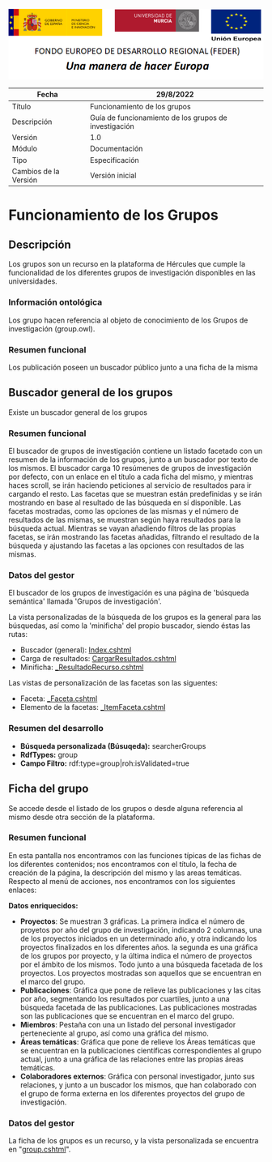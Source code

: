![](./media/CabeceraDocumentosMD.png)

| Fecha         | 29/8/2022                                                   |
| ------------- | ------------------------------------------------------------ |
|Título|Funcionamiento de los grupos|
|Descripción|Guía de funcionamiento de los grupos de investigación|
|Versión|1.0|
|Módulo|Documentación|
|Tipo|Especificación|
|Cambios de la Versión|Versión inicial|

# Funcionamiento de los Grupos

## Descripción
Los grupos son un recurso en la plataforma de Hércules que cumple la funcionalidad de los diferentes grupos de investigación disponibles en las universidades. 

### Información ontológica
Los grupo hacen referencia al objeto de conocimiento de los Grupos de investigación (group.owl).

### Resumen funcional
Los publicación poseen un buscador público junto a una ficha de la misma


## Buscador general de los grupos
Existe un buscador general de los grupos

### Resumen funcional
El buscador de grupos de investigación contiene un listado facetado con un resumen de la información de los grupos, junto a un buscador por texto de los mismos. El buscador carga 10 resúmenes de grupos de investigación por defecto, con un enlace en el título a cada ficha del mismo, y mientras haces scroll, se irán haciendo peticiones al servicio de resultados para ir cargando el resto. 
Las facetas que se muestran están predefinidas y se irán mostrando en base al resultado de las búsqueda en sí disponible. Las facetas mostradas, como las opciones de las mismas y el número de resultados de las mismas, se muestran según haya resultados para la búsqueda actual.
Mientras se vayan añadiendo filtros de las propias facetas, se irán mostrando las facetas añadidas, filtrando el resultado de la búsqueda y ajustando las facetas a las opciones con resultados de las mismas.

### Datos del gestor
El buscador de los grupos de investigación es una página de 'búsqueda semántica' llamada 'Grupos de investigación'.

La vista personalizadas de la búsqueda de los grupos es la general para las búsquedas, así como la 'minificha' del propio buscador, siendo éstas las rutas:
- Buscador (general): [Index.cshtml](https://github.com/HerculesCRUE/Commons-ED-MA/blob/main/Web/Views/Views/Busqueda/Index.cshtml)
- Carga de resultados: [CargarResultados.cshtml](https://github.com/HerculesCRUE/Commons-ED-MA/blob/main/Web/Views/Views/CargadorResultados/CargarResultados.cshtml)
- Minificha: [\_ResultadoRecurso.cshtml](https://github.com/HerculesCRUE/Commons-ED-MA/blob/main/Web/Views/Views/CargadorResultados/_ResultadoRecurso.cshtml)

Las vistas de personalización de las facetas son las siguentes:
- Faceta: [\_Faceta.cshtml](https://github.com/HerculesCRUE/Commons-ED-MA/blob/main/Web/Views/Views/CargadorFacetas/_Faceta.cshtml)
- Elemento de la facetas: [\_ItemFaceta.cshtml](https://github.com/HerculesCRUE/Commons-ED-MA/blob/main/Web/Views/Views/CargadorFacetas/_ItemFaceta.cshtml)


### Resumen del desarrollo

- **Búsqueda personalizada (Búsuqeda):** searcherGroups
- **RdfTypes:** group
- **Campo Filtro:** rdf:type=group|roh:isValidated=true



## Ficha del grupo
Se accede desde el listado de los grupos o desde alguna referencia al mismo desde otra sección de la plataforma.
### Resumen funcional
En esta pantalla nos encontramos con las funciones típicas de las fichas de los diferentes contenidos; nos encontramos con el título, la fecha de creación de la página, la descripción del mismo y las areas temáticas.
Respecto al menú de acciones, nos encontramos con los siguientes enlaces:


**Datos enriquecidos:**
- **Proyectos**: Se muestran 3 gráficas. La primera indica el número de proyetos por año del grupo de investigación, indicando 2 columnas, una de los proyectos iniciados en un determinado año, y otra indicando los proyectos finalizados en los diferentes años. la segunda es una gráfica de los grupos por proyecto, y la última indica el número de proyectos por el ámbito de los mismos. Todo junto a una búsqueda facetada de los proyectos. Los proyectos mostradas son aquellos que se encuentran en el marco del grupo.
- **Publicaciones**: Gráfica que pone de relieve las publicaciones y las citas por año, segmentando los resultados por cuartiles, junto a una búsqueda facetada de las publicaciones. Las publicaciones mostradas son las publicaciones que se encuentran en el marco del grupo.
- **Miembros**: Pestaña con una un listado del personal investigador perteneciente al grupo, así como una gráfica del mismo.
- **Áreas temáticas**: Gráfica que pone de relieve los Áreas temáticas que se encuentran en la publicaciones científicas correspondientes al grupo actual, junto a una gráfica de las relaciones entre las propias áreas temáticas.
- **Colaboradores externos**: Gráfica con personal investigador, junto sus relaciones, y junto a un buscador los mismos, que han colaborado con el grupo de forma externa en los diferentes proyectos del grupo de investigación.
 

### Datos del gestor
La ficha de los grupos es un recurso, y la vista personalizada se encuentra en "[group.cshtml](https://github.com/HerculesCRUE/Commons-ED-MA/blob/main/Web/Views/Recursos/group.cshtml)".
